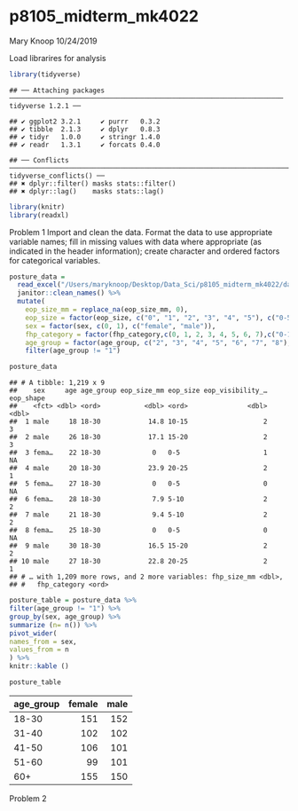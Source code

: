 p8105\_midterm\_mk4022
================
Mary Knoop
10/24/2019

Load librarires for
    analysis

``` r
library(tidyverse)
```

    ## ── Attaching packages ───────────────────────────────────────────────────────────────────── tidyverse 1.2.1 ──

    ## ✔ ggplot2 3.2.1     ✔ purrr   0.3.2
    ## ✔ tibble  2.1.3     ✔ dplyr   0.8.3
    ## ✔ tidyr   1.0.0     ✔ stringr 1.4.0
    ## ✔ readr   1.3.1     ✔ forcats 0.4.0

    ## ── Conflicts ──────────────────────────────────────────────────────────────────────── tidyverse_conflicts() ──
    ## ✖ dplyr::filter() masks stats::filter()
    ## ✖ dplyr::lag()    masks stats::lag()

``` r
library(knitr)
library(readxl)
```

Problem 1 Import and clean the data. Format the data to use appropriate
variable names; fill in missing values with data where appropriate (as
indicated in the header information); create character and ordered
factors for categorical variables.

``` r
posture_data = 
  read_excel("/Users/maryknoop/Desktop/Data_Sci/p8105_midterm_mk4022/data/p8105_mtp_data.xlsx", skip = 8) %>%
  janitor::clean_names() %>%
  mutate(
    eop_size_mm = replace_na(eop_size_mm, 0),
    eop_size = factor(eop_size, c("0", "1", "2", "3", "4", "5"), c("0-5", "5-10", "10-15", "15-20", "20-25", "25+"), ordered = TRUE), 
    sex = factor(sex, c(0, 1), c("female", "male")),
    fhp_category = factor(fhp_category,c(0, 1, 2, 3, 4, 5, 6, 7),c("0-10", "10-20", "20-30", "30-40", "40-50", "50-60", "60-70", "70-80"), ordered = TRUE),
    age_group = factor(age_group, c("2", "3", "4", "5", "6", "7", "8"), c("18-30", "31-40", "41-50", "51-60", "60+", "60+", "60+"), ordered = TRUE)) %>%
    filter(age_group != "1")

posture_data
```

    ## # A tibble: 1,219 x 9
    ##    sex     age age_group eop_size_mm eop_size eop_visibility_… eop_shape
    ##    <fct> <dbl> <ord>           <dbl> <ord>               <dbl>     <dbl>
    ##  1 male     18 18-30            14.8 10-15                   2         3
    ##  2 male     26 18-30            17.1 15-20                   2         3
    ##  3 fema…    22 18-30             0   0-5                     1        NA
    ##  4 male     20 18-30            23.9 20-25                   2         1
    ##  5 fema…    27 18-30             0   0-5                     0        NA
    ##  6 fema…    28 18-30             7.9 5-10                    2         2
    ##  7 male     21 18-30             9.4 5-10                    2         2
    ##  8 fema…    25 18-30             0   0-5                     0        NA
    ##  9 male     30 18-30            16.5 15-20                   2         2
    ## 10 male     27 18-30            22.8 20-25                   2         1
    ## # … with 1,209 more rows, and 2 more variables: fhp_size_mm <dbl>,
    ## #   fhp_category <ord>

``` r
posture_table = posture_data %>%
filter(age_group != "1") %>%
group_by(sex, age_group) %>%
summarize (n= n()) %>%
pivot_wider(
names_from = sex, 
values_from = n
) %>%
knitr::kable ()

posture_table
```

| age\_group | female | male |
| :--------- | -----: | ---: |
| 18-30      |    151 |  152 |
| 31-40      |    102 |  102 |
| 41-50      |    106 |  101 |
| 51-60      |     99 |  101 |
| 60+        |    155 |  150 |

Problem 2
